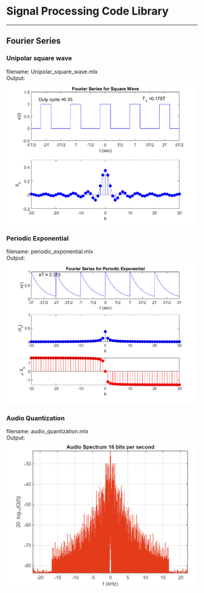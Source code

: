 # Signal Processing Code Library
***
## Fourier Series
### Unipolar square wave
filename: Unipolar_square_wave.mlx  
Output: 
![Unipolar Square Wave output](./Images/unipolar_square_wave.png "Unipolar Square Wave")

### Periodic Exponential 
filename: periodic_exponential.mlx  
Output: 
![periodic exponential wave output](./Images/periodic_exponential.png "periodic exponential wave")

### Audio Quantization 
filename: audio_quantization.mlx  
Output: 
![Quantized audio output in frequency domain](./Images/audio_quantization.png "Audio Quantization")